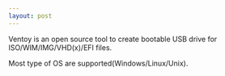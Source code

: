 ```yaml
---
layout: post
---
```


Ventoy is an open source tool to create bootable USB drive for ISO/WIM/IMG/VHD(x)/EFI files.

Most type of OS are supported(Windows/Linux/Unix).
